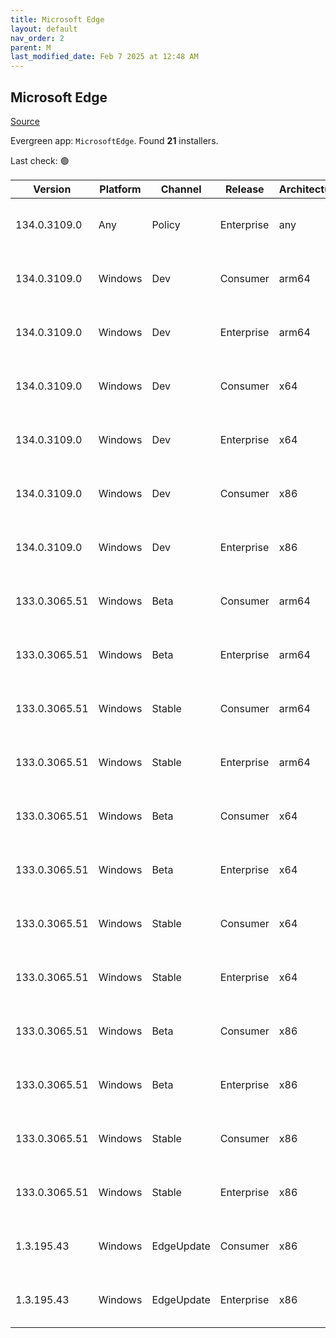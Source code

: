 ```yaml
---
title: Microsoft Edge
layout: default
nav_order: 2
parent: M
last_modified_date: Feb 7 2025 at 12:48 AM
---
```


## Microsoft Edge

[Source](https://www.microsoft.com/edge)

Evergreen app: `MicrosoftEdge`. Found **21** installers.

Last check: 🟢

| Version       | Platform | Channel    | Release    | Architecture | Hash                                                             | URI                                                                                                                                                                                                                                                                                                                      |
| ------------- | -------- | ---------- | ---------- | ------------ | ---------------------------------------------------------------- | ------------------------------------------------------------------------------------------------------------------------------------------------------------------------------------------------------------------------------------------------------------------------------------------------------------------------ |
| 134.0.3109.0  | Any      | Policy     | Enterprise | any          | FAE859385C4140C69883CD3B7158B1EC164E09909FF34474599AE82CA3CE1011 | [https://msedge.sf.dl.delivery.mp.microsoft.com/filestreamingservice/files/761f8d59-8d22-4f4e-9a61-ffaf0a8b7b23/MicrosoftEdgePolicyTemplates.cab](https://msedge.sf.dl.delivery.mp.microsoft.com/filestreamingservice/files/761f8d59-8d22-4f4e-9a61-ffaf0a8b7b23/MicrosoftEdgePolicyTemplates.cab)                       |
| 134.0.3109.0  | Windows  | Dev        | Consumer   | arm64        | B57AEDFB4A9129277534EBC75AFFB3301B83F8BDB6E6CC9B2F88A98D58A16CC2 | [https://msedge.sf.dl.delivery.mp.microsoft.com/filestreamingservice/files/4e528920-6c46-4d67-b68f-c1647f79e9fb/MicrosoftEdgeDevEnterpriseARM64.msi](https://msedge.sf.dl.delivery.mp.microsoft.com/filestreamingservice/files/4e528920-6c46-4d67-b68f-c1647f79e9fb/MicrosoftEdgeDevEnterpriseARM64.msi)                 |
| 134.0.3109.0  | Windows  | Dev        | Enterprise | arm64        | B57AEDFB4A9129277534EBC75AFFB3301B83F8BDB6E6CC9B2F88A98D58A16CC2 | [https://msedge.sf.dl.delivery.mp.microsoft.com/filestreamingservice/files/4e528920-6c46-4d67-b68f-c1647f79e9fb/MicrosoftEdgeDevEnterpriseARM64.msi](https://msedge.sf.dl.delivery.mp.microsoft.com/filestreamingservice/files/4e528920-6c46-4d67-b68f-c1647f79e9fb/MicrosoftEdgeDevEnterpriseARM64.msi)                 |
| 134.0.3109.0  | Windows  | Dev        | Consumer   | x64          | 91081F7F0673EF9BCFB11AE74A05343ACD696A39FA54093ADFFDF8B158010189 | [https://msedge.sf.dl.delivery.mp.microsoft.com/filestreamingservice/files/7307440f-b084-497b-9f51-1b70c7582d99/MicrosoftEdgeDevEnterpriseX64.msi](https://msedge.sf.dl.delivery.mp.microsoft.com/filestreamingservice/files/7307440f-b084-497b-9f51-1b70c7582d99/MicrosoftEdgeDevEnterpriseX64.msi)                     |
| 134.0.3109.0  | Windows  | Dev        | Enterprise | x64          | 91081F7F0673EF9BCFB11AE74A05343ACD696A39FA54093ADFFDF8B158010189 | [https://msedge.sf.dl.delivery.mp.microsoft.com/filestreamingservice/files/7307440f-b084-497b-9f51-1b70c7582d99/MicrosoftEdgeDevEnterpriseX64.msi](https://msedge.sf.dl.delivery.mp.microsoft.com/filestreamingservice/files/7307440f-b084-497b-9f51-1b70c7582d99/MicrosoftEdgeDevEnterpriseX64.msi)                     |
| 134.0.3109.0  | Windows  | Dev        | Consumer   | x86          | 1A9F380B99A647221A3ABDC3285BE10658BAADF36BC08ACCBF07E08EEF37A951 | [https://msedge.sf.dl.delivery.mp.microsoft.com/filestreamingservice/files/7100c659-d5b7-4e8d-b45b-d33d98eb79ff/MicrosoftEdgeDevEnterpriseX86.msi](https://msedge.sf.dl.delivery.mp.microsoft.com/filestreamingservice/files/7100c659-d5b7-4e8d-b45b-d33d98eb79ff/MicrosoftEdgeDevEnterpriseX86.msi)                     |
| 134.0.3109.0  | Windows  | Dev        | Enterprise | x86          | 1A9F380B99A647221A3ABDC3285BE10658BAADF36BC08ACCBF07E08EEF37A951 | [https://msedge.sf.dl.delivery.mp.microsoft.com/filestreamingservice/files/7100c659-d5b7-4e8d-b45b-d33d98eb79ff/MicrosoftEdgeDevEnterpriseX86.msi](https://msedge.sf.dl.delivery.mp.microsoft.com/filestreamingservice/files/7100c659-d5b7-4e8d-b45b-d33d98eb79ff/MicrosoftEdgeDevEnterpriseX86.msi)                     |
| 133.0.3065.51 | Windows  | Beta       | Consumer   | arm64        | 5DADED7E4F461EF07D2357D7D9014BFDA510C7E70D58829ECAB7E0F0D048D7C8 | [https://msedge.sf.dl.delivery.mp.microsoft.com/filestreamingservice/files/227a09b6-80c1-4fb2-84b3-417429feb928/MicrosoftEdgeBetaEnterpriseARM64.msi](https://msedge.sf.dl.delivery.mp.microsoft.com/filestreamingservice/files/227a09b6-80c1-4fb2-84b3-417429feb928/MicrosoftEdgeBetaEnterpriseARM64.msi)               |
| 133.0.3065.51 | Windows  | Beta       | Enterprise | arm64        | 5DADED7E4F461EF07D2357D7D9014BFDA510C7E70D58829ECAB7E0F0D048D7C8 | [https://msedge.sf.dl.delivery.mp.microsoft.com/filestreamingservice/files/227a09b6-80c1-4fb2-84b3-417429feb928/MicrosoftEdgeBetaEnterpriseARM64.msi](https://msedge.sf.dl.delivery.mp.microsoft.com/filestreamingservice/files/227a09b6-80c1-4fb2-84b3-417429feb928/MicrosoftEdgeBetaEnterpriseARM64.msi)               |
| 133.0.3065.51 | Windows  | Stable     | Consumer   | arm64        | 6D230F29E9AC0DDCB9C9432D069570762CB1CC362A61F23D1A4EF42461FBC828 | [https://msedge.sf.dl.delivery.mp.microsoft.com/filestreamingservice/files/113e0e6c-d332-4309-bc3a-f656aa8bb06d/MicrosoftEdgeEnterpriseARM64.msi](https://msedge.sf.dl.delivery.mp.microsoft.com/filestreamingservice/files/113e0e6c-d332-4309-bc3a-f656aa8bb06d/MicrosoftEdgeEnterpriseARM64.msi)                       |
| 133.0.3065.51 | Windows  | Stable     | Enterprise | arm64        | 6D230F29E9AC0DDCB9C9432D069570762CB1CC362A61F23D1A4EF42461FBC828 | [https://msedge.sf.dl.delivery.mp.microsoft.com/filestreamingservice/files/113e0e6c-d332-4309-bc3a-f656aa8bb06d/MicrosoftEdgeEnterpriseARM64.msi](https://msedge.sf.dl.delivery.mp.microsoft.com/filestreamingservice/files/113e0e6c-d332-4309-bc3a-f656aa8bb06d/MicrosoftEdgeEnterpriseARM64.msi)                       |
| 133.0.3065.51 | Windows  | Beta       | Consumer   | x64          | EDD22F9EE520C8B0764A0B7CBF5257C8122CC19D51EEEFFC8C5241DC9C0AE173 | [https://msedge.sf.dl.delivery.mp.microsoft.com/filestreamingservice/files/fe6d9091-8e35-406d-b247-1e7f5d24c6b5/MicrosoftEdgeBetaEnterpriseX64.msi](https://msedge.sf.dl.delivery.mp.microsoft.com/filestreamingservice/files/fe6d9091-8e35-406d-b247-1e7f5d24c6b5/MicrosoftEdgeBetaEnterpriseX64.msi)                   |
| 133.0.3065.51 | Windows  | Beta       | Enterprise | x64          | EDD22F9EE520C8B0764A0B7CBF5257C8122CC19D51EEEFFC8C5241DC9C0AE173 | [https://msedge.sf.dl.delivery.mp.microsoft.com/filestreamingservice/files/fe6d9091-8e35-406d-b247-1e7f5d24c6b5/MicrosoftEdgeBetaEnterpriseX64.msi](https://msedge.sf.dl.delivery.mp.microsoft.com/filestreamingservice/files/fe6d9091-8e35-406d-b247-1e7f5d24c6b5/MicrosoftEdgeBetaEnterpriseX64.msi)                   |
| 133.0.3065.51 | Windows  | Stable     | Consumer   | x64          | AED1EA7A781672596FBC85FB3709ED15DA3F8AB367FED264137B7FDECDD2E8AB | [https://msedge.sf.dl.delivery.mp.microsoft.com/filestreamingservice/files/4fcf0712-41db-4227-8ab7-9ad98e0c8c71/MicrosoftEdgeEnterpriseX64.msi](https://msedge.sf.dl.delivery.mp.microsoft.com/filestreamingservice/files/4fcf0712-41db-4227-8ab7-9ad98e0c8c71/MicrosoftEdgeEnterpriseX64.msi)                           |
| 133.0.3065.51 | Windows  | Stable     | Enterprise | x64          | AED1EA7A781672596FBC85FB3709ED15DA3F8AB367FED264137B7FDECDD2E8AB | [https://msedge.sf.dl.delivery.mp.microsoft.com/filestreamingservice/files/4fcf0712-41db-4227-8ab7-9ad98e0c8c71/MicrosoftEdgeEnterpriseX64.msi](https://msedge.sf.dl.delivery.mp.microsoft.com/filestreamingservice/files/4fcf0712-41db-4227-8ab7-9ad98e0c8c71/MicrosoftEdgeEnterpriseX64.msi)                           |
| 133.0.3065.51 | Windows  | Beta       | Consumer   | x86          | D908BB69F5236261C7131F5DAB5BC28AB742F471FD9F077B34FAB05CB76AF985 | [https://msedge.sf.dl.delivery.mp.microsoft.com/filestreamingservice/files/12042eac-7a3e-4e82-b48e-b1b58375ca7e/MicrosoftEdgeBetaEnterpriseX86.msi](https://msedge.sf.dl.delivery.mp.microsoft.com/filestreamingservice/files/12042eac-7a3e-4e82-b48e-b1b58375ca7e/MicrosoftEdgeBetaEnterpriseX86.msi)                   |
| 133.0.3065.51 | Windows  | Beta       | Enterprise | x86          | D908BB69F5236261C7131F5DAB5BC28AB742F471FD9F077B34FAB05CB76AF985 | [https://msedge.sf.dl.delivery.mp.microsoft.com/filestreamingservice/files/12042eac-7a3e-4e82-b48e-b1b58375ca7e/MicrosoftEdgeBetaEnterpriseX86.msi](https://msedge.sf.dl.delivery.mp.microsoft.com/filestreamingservice/files/12042eac-7a3e-4e82-b48e-b1b58375ca7e/MicrosoftEdgeBetaEnterpriseX86.msi)                   |
| 133.0.3065.51 | Windows  | Stable     | Consumer   | x86          | E3ECF0E354FD310D8044F05BE8965C9301379137BEFB2053F9085B403FF083C6 | [https://msedge.sf.dl.delivery.mp.microsoft.com/filestreamingservice/files/6de381b1-d2f6-46e6-bc74-825fc46298b6/MicrosoftEdgeEnterpriseX86.msi](https://msedge.sf.dl.delivery.mp.microsoft.com/filestreamingservice/files/6de381b1-d2f6-46e6-bc74-825fc46298b6/MicrosoftEdgeEnterpriseX86.msi)                           |
| 133.0.3065.51 | Windows  | Stable     | Enterprise | x86          | E3ECF0E354FD310D8044F05BE8965C9301379137BEFB2053F9085B403FF083C6 | [https://msedge.sf.dl.delivery.mp.microsoft.com/filestreamingservice/files/6de381b1-d2f6-46e6-bc74-825fc46298b6/MicrosoftEdgeEnterpriseX86.msi](https://msedge.sf.dl.delivery.mp.microsoft.com/filestreamingservice/files/6de381b1-d2f6-46e6-bc74-825fc46298b6/MicrosoftEdgeEnterpriseX86.msi)                           |
| 1.3.195.43    | Windows  | EdgeUpdate | Consumer   | x86          | DAC76CE6445BAEAE894875C114C76F95507539CB32A581F152B6F4ED4FF43819 | [https://msedge.sf.dl.delivery.mp.microsoft.com/filestreamingservice/files/ff8e6bca-29e7-4bac-a944-15bc3997888f/MicrosoftEdgeUpdateSetup_X86_1.3.195.43.exe](https://msedge.sf.dl.delivery.mp.microsoft.com/filestreamingservice/files/ff8e6bca-29e7-4bac-a944-15bc3997888f/MicrosoftEdgeUpdateSetup_X86_1.3.195.43.exe) |
| 1.3.195.43    | Windows  | EdgeUpdate | Enterprise | x86          | DAC76CE6445BAEAE894875C114C76F95507539CB32A581F152B6F4ED4FF43819 | [https://msedge.sf.dl.delivery.mp.microsoft.com/filestreamingservice/files/ff8e6bca-29e7-4bac-a944-15bc3997888f/MicrosoftEdgeUpdateSetup_X86_1.3.195.43.exe](https://msedge.sf.dl.delivery.mp.microsoft.com/filestreamingservice/files/ff8e6bca-29e7-4bac-a944-15bc3997888f/MicrosoftEdgeUpdateSetup_X86_1.3.195.43.exe) |
